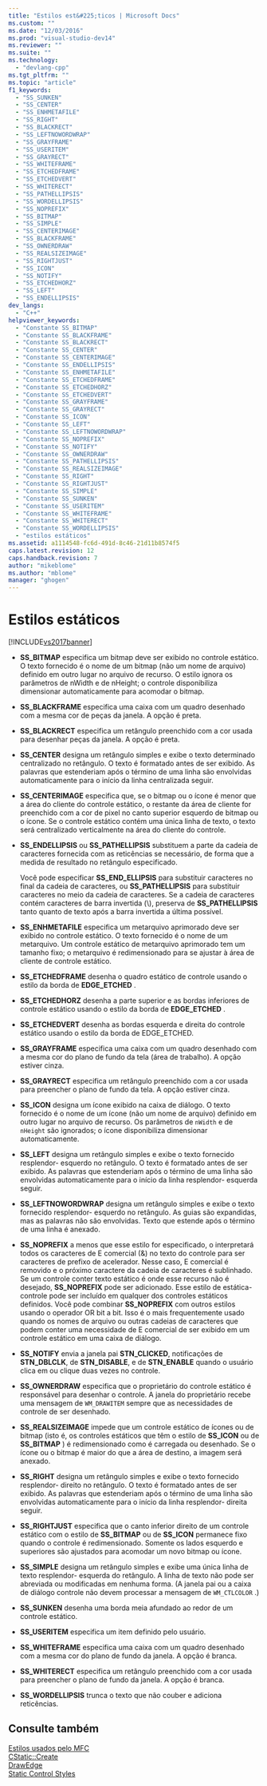 ```yaml
---
title: "Estilos est&#225;ticos | Microsoft Docs"
ms.custom: ""
ms.date: "12/03/2016"
ms.prod: "visual-studio-dev14"
ms.reviewer: ""
ms.suite: ""
ms.technology: 
  - "devlang-cpp"
ms.tgt_pltfrm: ""
ms.topic: "article"
f1_keywords: 
  - "SS_SUNKEN"
  - "SS_CENTER"
  - "SS_ENHMETAFILE"
  - "SS_RIGHT"
  - "SS_BLACKRECT"
  - "SS_LEFTNOWORDWRAP"
  - "SS_GRAYFRAME"
  - "SS_USERITEM"
  - "SS_GRAYRECT"
  - "SS_WHITEFRAME"
  - "SS_ETCHEDFRAME"
  - "SS_ETCHEDVERT"
  - "SS_WHITERECT"
  - "SS_PATHELLIPSIS"
  - "SS_WORDELLIPSIS"
  - "SS_NOPREFIX"
  - "SS_BITMAP"
  - "SS_SIMPLE"
  - "SS_CENTERIMAGE"
  - "SS_BLACKFRAME"
  - "SS_OWNERDRAW"
  - "SS_REALSIZEIMAGE"
  - "SS_RIGHTJUST"
  - "SS_ICON"
  - "SS_NOTIFY"
  - "SS_ETCHEDHORZ"
  - "SS_LEFT"
  - "SS_ENDELLIPSIS"
dev_langs: 
  - "C++"
helpviewer_keywords: 
  - "Constante SS_BITMAP"
  - "Constante SS_BLACKFRAME"
  - "Constante SS_BLACKRECT"
  - "Constante SS_CENTER"
  - "Constante SS_CENTERIMAGE"
  - "Constante SS_ENDELLIPSIS"
  - "Constante SS_ENHMETAFILE"
  - "Constante SS_ETCHEDFRAME"
  - "Constante SS_ETCHEDHORZ"
  - "Constante SS_ETCHEDVERT"
  - "Constante SS_GRAYFRAME"
  - "Constante SS_GRAYRECT"
  - "Constante SS_ICON"
  - "Constante SS_LEFT"
  - "Constante SS_LEFTNOWORDWRAP"
  - "Constante SS_NOPREFIX"
  - "Constante SS_NOTIFY"
  - "Constante SS_OWNERDRAW"
  - "Constante SS_PATHELLIPSIS"
  - "Constante SS_REALSIZEIMAGE"
  - "Constante SS_RIGHT"
  - "Constante SS_RIGHTJUST"
  - "Constante SS_SIMPLE"
  - "Constante SS_SUNKEN"
  - "Constante SS_USERITEM"
  - "Constante SS_WHITEFRAME"
  - "Constante SS_WHITERECT"
  - "Constante SS_WORDELLIPSIS"
  - "estilos estáticos"
ms.assetid: a1114548-fc6d-491d-8c46-21d11b8574f5
caps.latest.revision: 12
caps.handback.revision: 7
author: "mikeblome"
ms.author: "mblome"
manager: "ghogen"
---
```

# Estilos est&#225;ticos
[!INCLUDE[vs2017banner](../../assembler/inline/includes/vs2017banner.md)]

-   **SS\_BITMAP** especifica um bitmap deve ser exibido no controle estático.  O texto fornecido é o nome de um bitmap \(não um nome de arquivo\) definido em outro lugar no arquivo de recurso.  O estilo ignora os parâmetros de nWidth e de nHeight; o controle disponibiliza dimensionar automaticamente para acomodar o bitmap.  
  
-   **SS\_BLACKFRAME** especifica uma caixa com um quadro desenhado com a mesma cor de peças da janela.  A opção é preta.  
  
-   **SS\_BLACKRECT** especifica um retângulo preenchido com a cor usada para desenhar peças da janela.  A opção é preta.  
  
-   **SS\_CENTER** designa um retângulo simples e exibe o texto determinado centralizado no retângulo.  O texto é formatado antes de ser exibido.  As palavras que estenderiam após o término de uma linha são envolvidas automaticamente para o início da linha centralizada seguir.  
  
-   **SS\_CENTERIMAGE** especifica que, se o bitmap ou o ícone é menor que a área do cliente do controle estático, o restante da área de cliente for preenchido com a cor de pixel no canto superior esquerdo de bitmap ou o ícone.  Se o controle estático contém uma única linha de texto, o texto será centralizado verticalmente na área do cliente do controle.  
  
-   **SS\_ENDELLIPSIS** ou **SS\_PATHELLIPSIS** substituem a parte da cadeia de caracteres fornecida com as reticências se necessário, de forma que a medida de resultado no retângulo especificado.  
  
     Você pode especificar **SS\_END\_ELLIPSIS** para substituir caracteres no final da cadeia de caracteres, ou **SS\_PATHELLIPSIS** para substituir caracteres no meio da cadeia de caracteres.  Se a cadeia de caracteres contém caracteres de barra invertida \(\\\), preserva de **SS\_PATHELLIPSIS** tanto quanto de texto após a barra invertida a última possível.  
  
-   **SS\_ENHMETAFILE** especifica um metarquivo aprimorado deve ser exibido no controle estático.  O texto fornecido é o nome de um metarquivo.  Um controle estático de metarquivo aprimorado tem um tamanho fixo; o metarquivo é redimensionado para se ajustar à área de cliente de controle estático.  
  
-   **SS\_ETCHEDFRAME** desenha o quadro estático de controle usando o estilo da borda de **EDGE\_ETCHED** .  
  
-   **SS\_ETCHEDHORZ** desenha a parte superior e as bordas inferiores de controle estático usando o estilo da borda de **EDGE\_ETCHED** .  
  
-   **SS\_ETCHEDVERT** desenha as bordas esquerda e direita do controle estático usando o estilo da borda de EDGE\_ETCHED.  
  
-   **SS\_GRAYFRAME** especifica uma caixa com um quadro desenhado com a mesma cor do plano de fundo da tela \(área de trabalho\).  A opção estiver cinza.  
  
-   **SS\_GRAYRECT** especifica um retângulo preenchido com a cor usada para preencher o plano de fundo da tela.  A opção estiver cinza.  
  
-   **SS\_ICON** designa um ícone exibido na caixa de diálogo.  O texto fornecido é o nome de um ícone \(não um nome de arquivo\) definido em outro lugar no arquivo de recurso.  Os parâmetros de `nWidth` e de `nHeight` são ignorados; o ícone disponibiliza dimensionar automaticamente.  
  
-   **SS\_LEFT** designa um retângulo simples e exibe o texto fornecido resplendor\- esquerdo no retângulo.  O texto é formatado antes de ser exibido.  As palavras que estenderiam após o término de uma linha são envolvidas automaticamente para o início da linha resplendor\- esquerda seguir.  
  
-   **SS\_LEFTNOWORDWRAP** designa um retângulo simples e exibe o texto fornecido resplendor\- esquerdo no retângulo.  As guias são expandidas, mas as palavras não são envolvidas.  Texto que estende após o término de uma linha é anexado.  
  
-   **SS\_NOPREFIX** a menos que esse estilo for especificado, o interpretará todos os caracteres de E comercial \(&\) no texto do controle para ser caracteres de prefixo de acelerador.  Nesse caso, E comercial é removido e o próximo caractere da cadeia de caracteres é sublinhado.  Se um controle conter texto estático é onde esse recurso não é desejado, **SS\_NOPREFIX** pode ser adicionado.  Esse estilo de estática\- controle pode ser incluído em qualquer dos controles estáticos definidos.  Você pode combinar **SS\_NOPREFIX** com outros estilos usando o operador OR bit a bit.  Isso é o mais frequentemente usado quando os nomes de arquivo ou outras cadeias de caracteres que podem conter uma necessidade de E comercial de ser exibido em um controle estático em uma caixa de diálogo.  
  
-   **SS\_NOTIFY** envia a janela pai **STN\_CLICKED**, notificações de **STN\_DBLCLK**, de **STN\_DISABLE**, e de **STN\_ENABLE** quando o usuário clica em ou clique duas vezes no controle.  
  
-   **SS\_OWNERDRAW** especifica que o proprietário do controle estático é responsável para desenhar o controle.  A janela do proprietário recebe uma mensagem de `WM_DRAWITEM` sempre que as necessidades de controle de ser desenhado.  
  
-   **SS\_REALSIZEIMAGE** impede que um controle estático de ícones ou de bitmap \(isto é, os controles estáticos que têm o estilo de **SS\_ICON** ou de **SS\_BITMAP** \) é redimensionado como é carregada ou desenhado.  Se o ícone ou o bitmap é maior do que a área de destino, a imagem será anexado.  
  
-   **SS\_RIGHT** designa um retângulo simples e exibe o texto fornecido resplendor\- direito no retângulo.  O texto é formatado antes de ser exibido.  As palavras que estenderiam após o término de uma linha são envolvidas automaticamente para o início da linha resplendor\- direita seguir.  
  
-   **SS\_RIGHTJUST** especifica que o canto inferior direito de um controle estático com o estilo de **SS\_BITMAP** ou de **SS\_ICON** permanece fixo quando o controle é redimensionado.  Somente os lados esquerdo e superiores são ajustados para acomodar um novo bitmap ou ícone.  
  
-   **SS\_SIMPLE** designa um retângulo simples e exibe uma única linha de texto resplendor\- esquerda do retângulo.  A linha de texto não pode ser abreviada ou modificadas em nenhuma forma. \(A janela pai ou a caixa de diálogo controle não devem processar a mensagem de `WM_CTLCOLOR` .\)  
  
-   **SS\_SUNKEN** desenha uma borda meia afundado ao redor de um controle estático.  
  
-   **SS\_USERITEM** especifica um item definido pelo usuário.  
  
-   **SS\_WHITEFRAME** especifica uma caixa com um quadro desenhado com a mesma cor do plano de fundo da janela.  A opção é branca.  
  
-   **SS\_WHITERECT** especifica um retângulo preenchido com a cor usada para preencher o plano de fundo da janela.  A opção é branca.  
  
-   **SS\_WORDELLIPSIS** trunca o texto que não couber e adiciona reticências.  
  
## Consulte também  
 [Estilos usados pelo MFC](../../mfc/reference/styles-used-by-mfc.md)   
 [CStatic::Create](../Topic/CStatic::Create.md)   
 [DrawEdge](http://msdn.microsoft.com/library/windows/desktop/dd162477)   
 [Static Control Styles](http://msdn.microsoft.com/library/windows/desktop/bb760773)